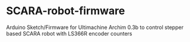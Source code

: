 # SCARA-robot-firmware
Arduino Sketch/Firmware for Ultimachine Archim 0.3b to control stepper based SCARA robot with LS366R encoder counters
